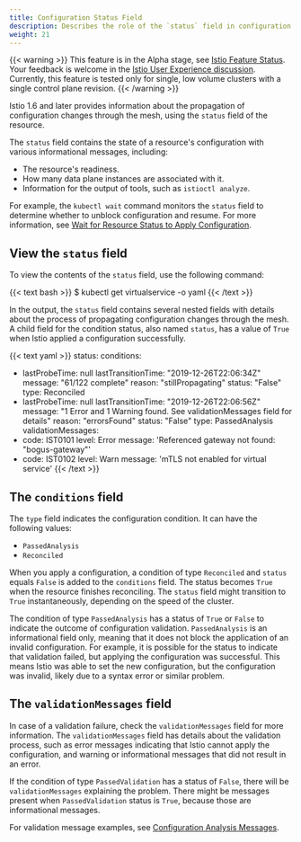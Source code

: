 ```yaml
---
title: Configuration Status Field
description: Describes the role of the `status` field in configuration workflow.
weight: 21
---
```


{{< warning >}}
This feature is in the Alpha stage, see
[Istio Feature Status](/about/feature-stages/). Your feedback is welcome in the
[Istio User Experience discussion](https://discuss.istio.io/c/UX/23). Currently,
this feature is tested only for single, low volume clusters with a single
control plane revision.
{{< /warning >}}

Istio 1.6 and later provides information about the propagation of configuration
changes through the mesh, using the `status` field of the resource.

The `status` field contains the state of a resource's configuration with various
informational messages, including:

* The resource's readiness.
* How many data plane instances are associated with it.
* Information for the output of tools, such as `istioctl analyze`.

For example, the `kubectl wait` command monitors the `status` field to determine
whether to unblock configuration and resume. For more information, see
[Wait for Resource Status to Apply Configuration](/docs/ops/configuration/mesh/config-resource-ready/).

## View the `status` field

To view the contents of the `status` field, use the following command:

{{< text bash >}}
$ kubectl get virtualservice <service-name> -o yaml
{{< /text >}}

In the output, the `status` field contains several nested fields with details
about the process of propagating configuration changes through the mesh. A
child field for the condition status, also named `status`, has a value of `True`
when Istio applied a configuration successfully.

{{< text yaml >}}
status:
  conditions:
  - lastProbeTime: null
    lastTransitionTime: "2019-12-26T22:06:34Z"
    message: "61/122 complete"
    reason: "stillPropagating"
    status: "False"
    type: Reconciled
  - lastProbeTime: null
    lastTransitionTime: "2019-12-26T22:06:56Z"
    message: "1 Error and 1 Warning found. See validationMessages field for details"
    reason: "errorsFound"
    status: "False"
    type: PassedAnalysis
  validationMessages:
  - code: IST0101
    level: Error
    message: 'Referenced gateway not found: "bogus-gateway"'
  - code: IST0102
    level: Warn
    message: 'mTLS not enabled for virtual service'
{{< /text >}}

## The `conditions` field

The `type` field indicates the configuration condition. It can have the
following values:

* `PassedAnalysis`
* `Reconciled`

When you apply a configuration, a condition of type `Reconciled` and `status`
equals `False` is added to the `conditions` field. The status becomes `True`
when the resource finishes reconciling. The `status` field might transition to
`True` instantaneously, depending on the speed of the cluster.

The condition of type `PassedAnalysis` has a status of `True` or
`False` to indicate the outcome of configuration validation. `PassedAnalysis` is
an informational field only, meaning that it does not block the application of
an invalid configuration. For example, it is possible for the status to indicate
that validation failed, but applying the configuration was successful. This
means Istio was able to set the new configuration, but the configuration was
invalid, likely due to a syntax error or similar problem.

## The `validationMessages` field

In case of a validation failure, check the `validationMessages` field for
more information. The `validationMessages` field has details about the validation
process, such as error messages indicating that Istio cannot apply the
configuration, and warning or informational messages that did not result in an
error.

If the condition of type `PassedValidation` has a status of `False`, there will
be `validationMessages` explaining the problem. There might be messages present
when `PassedValidation` status is `True`, because those are informational
messages.

For validation message examples, see
[Configuration Analysis Messages](/docs/reference/config/analysis/).
